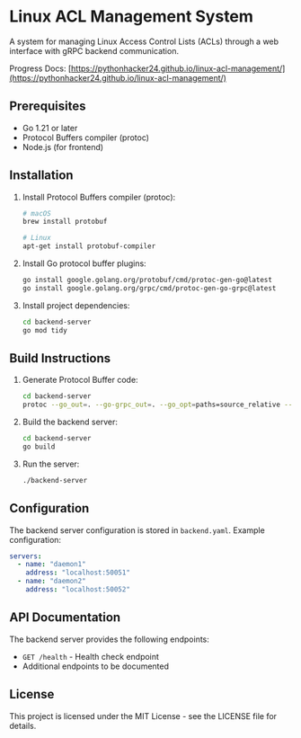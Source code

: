 # Linux ACL Management System

A system for managing Linux Access Control Lists (ACLs) through a web interface with gRPC backend communication.

Progress Docs: [https://pythonhacker24.github.io/linux-acl-management/](https://pythonhacker24.github.io/linux-acl-management/)

## Prerequisites

- Go 1.21 or later
- Protocol Buffers compiler (protoc)
- Node.js (for frontend)

## Installation

1. Install Protocol Buffers compiler (protoc):
   ```bash
   # macOS
   brew install protobuf

   # Linux
   apt-get install protobuf-compiler
   ```

2. Install Go protocol buffer plugins:
   ```bash
   go install google.golang.org/protobuf/cmd/protoc-gen-go@latest
   go install google.golang.org/grpc/cmd/protoc-gen-go-grpc@latest
   ```

3. Install project dependencies:
   ```bash
   cd backend-server
   go mod tidy
   ```

## Build Instructions

1. Generate Protocol Buffer code:
   ```bash
   cd backend-server
   protoc --go_out=. --go-grpc_out=. --go_opt=paths=source_relative --go-grpc_opt=paths=source_relative proto/daemon.proto
   ```

2. Build the backend server:
   ```bash
   cd backend-server
   go build
   ```

3. Run the server:
   ```bash
   ./backend-server
   ```

## Configuration

The backend server configuration is stored in `backend.yaml`. Example configuration:

```yaml
servers:
  - name: "daemon1"
    address: "localhost:50051"
  - name: "daemon2"
    address: "localhost:50052"
```

## API Documentation

The backend server provides the following endpoints:

- `GET /health` - Health check endpoint
- Additional endpoints to be documented

## License

This project is licensed under the MIT License - see the LICENSE file for details.
